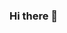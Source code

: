 ### Hi there 👋

<!--
**ehsan-amiri-code/ehsan-amiri-code** is a ✨ _special_ ✨ repository because its `README.md` (this file) appears on your GitHub profile.

🌱 I’m currently learning Go to work my way up as a back-end developer.
   Blockchain world always fascinates me, I'll be glad to take part in related projects.
